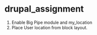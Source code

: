 # drupal_assignment
1. Enable Big Pipe module and my_location
2. Place User location from block layout.
